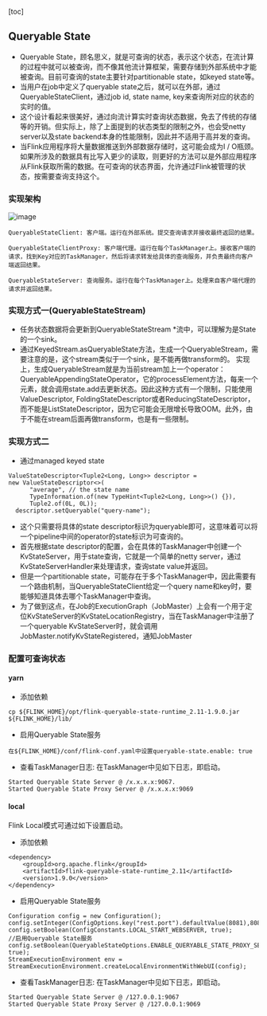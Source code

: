 [toc]
## Queryable State
- Queryable State，顾名思义，就是可查询的状态，表示这个状态，在流计算的过程中就可以被查询，而不像其他流计算框架，需要存储到外部系统中才能被查询。目前可查询的state主要针对partitionable state，如keyed state等。
- 当用户在job中定义了queryable state之后，就可以在外部，通过QueryableStateClient，通过job id, state name, key来查询所对应的状态的实时的值。
- 这个设计看起来很美好，通过向流计算实时查询状态数据，免去了传统的存储等的开销。但实际上，除了上面提到的状态类型的限制之外，也会受netty server以及state backend本身的性能限制，因此并不适用于高并发的查询。
- 当Flink应用程序将大量数据推送到外部数据存储时，这可能会成为I / O瓶颈。如果所涉及的数据具有比写入更少的读取，则更好的方法可以是外部应用程序从Flink获取所需的数据。在可查询的状态界面，允许通过Flink被管理的状态，按需要查询支持这个。

### 实现架构
![image](6E93A60031E04D7885206F08AA73F9FA)

```
QueryableStateClient: 客户端。运行在外部系统。提交查询请求并接收最终返回的结果。

QueryableStateClientProxy: 客户端代理。运行在每个TaskManager上。接收客户端的请求，找到Key对应的TaskManager，然后将请求转发给具体的查询服务，并负责最终向客户端返回结果。

QueryableStateServer: 查询服务。运行在每个TaskManager上。处理来自客户端代理的请求并返回结果。
```
### 实现方式一(QueryableStateStream)
- 任务状态数据将会更新到QueryableStateStream *流中，可以理解为是State的一个sink。
- 通过KeyedStream.asQueryableState方法，生成一个QueryableStream，需要注意的是，这个stream类似于一个sink，是不能再做transform的。 实现上，生成QueryableStream就是为当前stream加上一个operator：QueryableAppendingStateOperator，它的processElement方法，每来一个元素，就会调用state.add去更新状态。因此这种方式有一个限制，只能使用ValueDescriptor, FoldingStateDescriptor或者ReducingStateDescriptor，而不能是ListStateDescriptor，因为它可能会无限增长导致OOM。此外，由于不能在stream后面再做transform，也是有一些限制。

### 实现方式二
- 通过managed keyed state
```
ValueStateDescriptor<Tuple2<Long, Long>> descriptor =
new ValueStateDescriptor<>(
      "average", // the state name
      TypeInformation.of(new TypeHint<Tuple2<Long, Long>>() {}),
      Tuple2.of(0L, 0L)); 
  descriptor.setQueryable("query-name");
```
- 这个只需要将具体的state descriptor标识为queryable即可，这意味着可以将一个pipeline中间的operator的state标识为可查询的。
- 首先根据state descriptor的配置，会在具体的TaskManager中创建一个KvStateServer，用于state查询，它就是一个简单的netty server，通过KvStateServerHandler来处理请求，查询state value并返回。
- 但是一个partitionable state，可能存在于多个TaskManager中，因此需要有一个路由机制，当QueryableStateClient给定一个query name和key时，要能够知道具体去哪个TaskManager中查询。
- 为了做到这点，在Job的ExecutionGraph（JobMaster）上会有一个用于定位KvStateServer的KvStateLocationRegistry，当在TaskManager中注册了一个queryable KvStateServer时，就会调用JobMaster.notifyKvStateRegistered，通知JobMaster

### 配置可查询状态

#### yarn
- 添加依赖
```
cp ${FLINK_HOME}/opt/flink-queryable-state-runtime_2.11-1.9.0.jar ${FLINK_HOME}/lib/
```
- 启用Queryable State服务
```
在${FLINK_HOME}/conf/flink-conf.yaml中设置queryable-state.enable: true
```
- 查看TaskManager日志: 在TaskManager中见如下日志，即启动。
```
Started Queryable State Server @ /x.x.x.x:9067.
Started Queryable State Proxy Server @ /x.x.x.x:9069
```

#### local
Flink Local模式可通过如下设置启动。
- 添加依赖
```
<dependency>
    <groupId>org.apache.flink</groupId>
    <artifactId>flink-queryable-state-runtime_2.11</artifactId>
    <version>1.9.0</version>
</dependency>
```

- 启用Queryable State服务
```
Configuration config = new Configuration();
config.setInteger(ConfigOptions.key("rest.port").defaultValue(8081),8081);
config.setBoolean(ConfigConstants.LOCAL_START_WEBSERVER, true);
//启用Queryable State服务
config.setBoolean(QueryableStateOptions.ENABLE_QUERYABLE_STATE_PROXY_SERVER, true);
StreamExecutionEnvironment env = StreamExecutionEnvironment.createLocalEnvironmentWithWebUI(config);
```
- 查看TaskManager日志: 在TaskManager中见如下日志，即启动。
```
Started Queryable State Server @ /127.0.0.1:9067
Started Queryable State Proxy Server @ /127.0.0.1:9069
```
